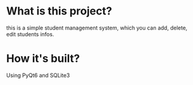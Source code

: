 # What is this project?
this is a simple student management system, which you can add, delete, edit students infos.
# How it's built?
Using PyQt6 and SQLite3
